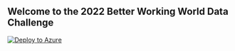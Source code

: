 ## Welcome to the 2022 Better Working World Data Challenge

[![Deploy to Azure](https://aka.ms/deploytoazurebutton)](https://portal.azure.com/#create/Microsoft.Template/uri/https%3A%2F%2F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%40raw.githubusercontent.com%2FEY-Data-Science-Program%2F2022-Better-Working-World-Data-Challenge%2Fmain%2Fazurerm.json)
